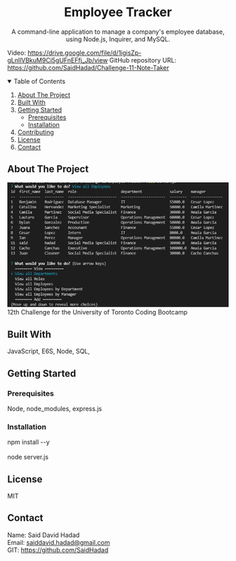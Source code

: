   <!-- PROJECT TITE -->
  <h1 align="center">Employee Tracker</h1>
  
  <!-- DESCRIPTION -->
  <p align="center">
  A command-line application to manage a company's employee database, using Node.js, Inquirer, and MySQL.

  <!-- DEPLOYED LINK -->
  Video: https://drive.google.com/file/d/1igisZp-gLnllVBkuM9Ci5gUFnEFfj_Jb/view
  GitHub repository URL: https://github.com/SaidHadad/Challenge-11-Note-Taker

  <!-- TABLE OF CONTENTS -->
  <details open="open">
  <summary>Table of Contents</summary>
  <ol>
  <li><a href="#about-the-project">About The Project</a></li>
  <li><a href="#built-with">Built With</a></li>
  <li>
    <a href="#getting-started">Getting Started</a>
    <ul>
    <li><a href="#prerequisites">Prerequisites</a></li>
    <li><a href="#installation">Installation</a></li>
    </ul>
    </li>
  <li><a href="#contributing">Contributing</a></li>
  <li><a href="#license">License</a></li>
  <li><a href="#contact">Contact</a></li>
  </ol>
  </details>
  
  
  <!-- ABOUT THE PROJECT -->
  ## About The Project

  ![Employee Tracker](./assets/Capture.JPG) <br>
  12th Challenge for the University of Toronto Coding Bootcamp
  
  ## Built With

   JavaScript, E6S, Node, SQL, 
  
  <!-- GETTING STARTED -->
  
  ## Getting Started

  ### Prerequisites

  Node, node_modules, express.js

  ### Installation

  npm install --y <br>
  <br>
  node server.js

  <!-- CONTRIBUTING -->
    
  <!-- LICENSE -->
  
  ## License

  MIT
  
  <!-- CONTACT -->
  
  ## Contact
  Name: Said David Hadad <br>
  Email: saiddavid.hadad@gmail.com <br>
  GIT: https://github.com/SaidHadad <br>
